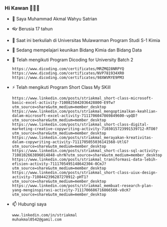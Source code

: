 ### Hi Kawan 👋👋👋


- 🔭  Saya Muhammad Akmal Wahyu Satrian
- 👓  Berusia 17 tahun
- 🎈  Saat ini berkuliah di Universitas Mulawarman Program Studi S-1 Kimia

- 🌱 Sedang mempelajari keunikan Bidang Kimia dan Bidang Data 

- 👯 Telah mengikuti Program Dicoding for University Batch 2
  
      https://www.dicoding.com/certificates/MRZMQ28NRPYQ
      https://www.dicoding.com/certificates/NVP781934XR0
      https://www.dicoding.com/certificates/98XWVRYE9PM3
      
- ⚡ Telah mengikuti Program Short Class My SKill
  
      https://www.linkedin.com/posts/striakmal_short-class-microsoft-basic-excel-activity-7100825042036428800-E9Tw?utm_source=share&utm_medium=member_desktop
      https://www.linkedin.com/posts/striakmal_mengoptimalkan-keahlian-dalam-microsoft-excel-activity-7111706047869849600-vpQD?utm_source=share&utm_medium=member_desktop
      https://www.linkedin.com/posts/striakmal_short-class-digital-marketing-creative-copywriting-activity-7103015723991539712-RTO0?utm_source=share&utm_medium=member_desktop
      https://www.linkedin.com/posts/striakmal_merayakan-kreativitas-dalam-copywriting-activity-7111705055036141568-UtlG?utm_source=share&utm_medium=member_desktop
      https://www.linkedin.com/posts/striakmal_short-class-sql-activity-7108102663896014848-uhrN?utm_source=share&utm_medium=member_desktop
      https://www.linkedin.com/posts/striakmal_transformasi-data-lebih-efisien-activity-7111705495148642304-0CmJ?utm_source=share&utm_medium=member_desktop
      https://www.linkedin.com/posts/striakmal_short-class-uiux-design-activity-7108442396287270912-pHT1?utm_source=share&utm_medium=member_desktop
      https://www.linkedin.com/posts/striakmal_membuat-research-plan-yang-menginspirasi-activity-7111706686716866560-v8cK?utm_source=share&utm_medium=member_desktop
      
- 📫 Hubungi saya
  
      www.linkedin.com/in/striakmal
      muhakmal0542@gamil.com
    


